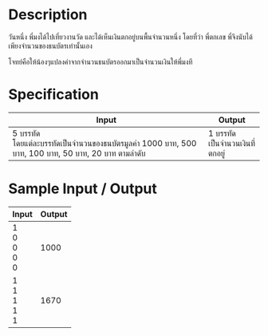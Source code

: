 # Description
วันหนึ่ง พี่มงได้ไปเที่ยวงานวัด และได้เห็นเงินตกอยู่บนพื้นจำนวนหนึ่ง
โดยที่ว่า พี่ตกเลข พี่จึงนับได้เพียงจำนวนของธนบัตรเท่านั้นเอง

โจทย์คือให้น้องๆแปลงค่าจากจำนวนธนบัตรออกมาเป็นจำนวนเงินให้พี่มงที

# Specification
|Input|Output|
|-|-|
|5 บรรทัด <br> โดยแต่ละบรรทัดเป็นจำนวนของธนบัตรมูลค่า 1000 บาท, 500 บาท, 100 บาท, 50 บาท, 20 บาท ตามลำดับ|1 บรรทัด <br> เป็นจำนวนเงินที่ตกอยู่|

# Sample Input / Output
|Input|Output|
|-|-|
|1 <br> 0 <br> 0 <br> 0 <br> 0|1000|
|1 <br> 1 <br> 1 <br> 1 <br> 1|1670|
